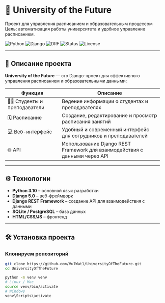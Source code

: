 # 🚀 University of the Future

Проект для управления расписанием и образовательным процессом  
Цель: автоматизация работы университета и удобное управление расписанием.  

![Python](https://img.shields.io/badge/python-3.10-blue?logo=python&logoColor=white)
![Django](https://img.shields.io/badge/Django-5.0-green?logo=django&logoColor=white)
![DRF](https://img.shields.io/badge/DjangoRESTFramework-3.14-blue?logo=django&logoColor=white)
![Status](https://img.shields.io/badge/status-active-success)
![License](https://img.shields.io/badge/license-All--Rights--Reserved-red)

---

## 🧠 Описание проекта
**University of the Future** — это Django-проект для эффективного управления расписанием и образовательными данными:  

| Функция | Описание |  
|---------|----------|  
| 🧑‍🎓 Студенты и преподаватели | Ведение информации о студентах и преподавателях |  
| 🗓 Расписание | Создание, редактирование и просмотр расписания занятий |  
| 💻 Веб-интерфейс | Удобный и современный интерфейс для сотрудников и преподавателей |  
| 🌐 API | Использование Django REST Framework для взаимодействия с данными через API |  

---

## ⚙️ Технологии
- **Python 3.10** – основной язык разработки  
- **Django 5.0** – веб-фреймворк  
- **Django REST Framework** – создание API для взаимодействия с данными  
- **SQLite / PostgreSQL** – база данных  
- **HTML/CSS/JS** – фронтенд  

---

## 🛠 Установка проекта

### Клонируем репозиторий
```bash
git clone https://github.com/VulWat1/UniversityOfTheFuture.git
cd UniversityOfTheFuture

python -m venv venv
# Linux / Mac
source venv/bin/activate
# Windows
venv\Scripts\activate

